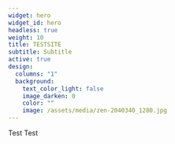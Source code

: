 ```yaml
---
widget: hero
widget_id: hero
headless: true
weight: 10
title: TESTSITE
subtitle: Subtitle
active: true
design:
  columns: "1"
  background:
    text_color_light: false
    image_darken: 0
    color: ""
    image: /assets/media/zen-2040340_1280.jpg
---
```

Test Test